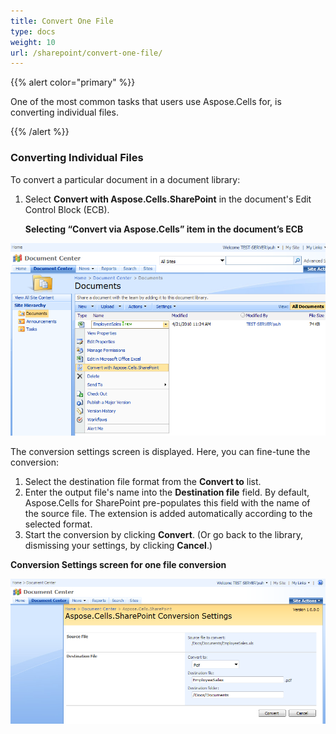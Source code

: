```yaml
---
title: Convert One File
type: docs
weight: 10
url: /sharepoint/convert-one-file/
---
```


{{% alert color="primary" %}} 

One of the most common tasks that users use Aspose.Cells for, is converting individual files. 

{{% /alert %}} 
### **Converting Individual Files**
To convert a particular document in a document library: 

1. Select **Convert with Aspose.Cells.SharePoint** in the document's Edit Control Block (ECB). 

   **Selecting “Convert via Aspose.Cells” item in the document’s ECB** 

![todo:image_alt_text](convert-one-file_1.png)



The conversion settings screen is displayed. Here, you can fine-tune the conversion:

1. Select the destination file format from the **Convert to** list.
1. Enter the output file's name into the **Destination file** field.
   By default, Aspose.Cells for SharePoint pre-populates this field with the name of the source file. 
   The extension is added automatically according to the selected format.
1. Start the conversion by clicking **Convert**.
   (Or go back to the library, dismissing your settings, by clicking **Cancel**.)

**Conversion Settings screen for one file conversion** 

![todo:image_alt_text](convert-one-file_2.png)
